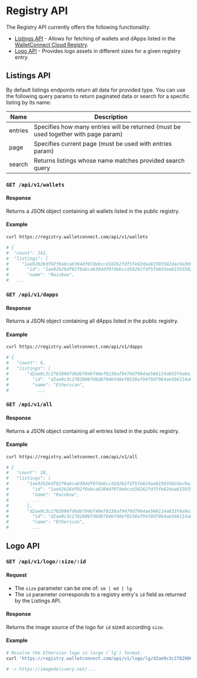 # Registry API

The Registry API currently offers the following functionality:

- [Listings API](#listings-api) - Allows for fetching of wallets and dApps listed in the [WalletConnect Cloud Registry](https://walletconnect.com/registry).
- [Logo API](#logo-api) - Provides logo assets in different sizes for a given registry entry.

## Listings API

By default listings endpoints return all data for provided type. You can use the following query params to return paginated data or search for a specific listing by its name:

| Name    | Description                                                                         |
| ------- | ----------------------------------------------------------------------------------- |
| entries | Specifies how many entries will be returned (must be used together with page param) |
| page    | Specifies current page (must be used with entries param)                            |
| search  | Returns listings whose name matches provided search query                            |

### `GET /api/v1/wallets`

#### Response

Returns a JSON object containing all wallets listed in the public registry.

#### Example

```bash
curl https://registry.walletconnect.com/api/v1/wallets

# {
#  "count": 142,
#  "listings": [
#     "1ae92b26df02f0abca6304df07debccd18262fdf5fe82daa81593582dac9a369": {
#       "id": "1ae92b26df02f0abca6304df07debccd18262fdf5fe82daa81593582dac9a369",
#       "name": "Rainbow",
#   ...

```

### `GET /api/v1/dapps`

#### Response

Returns a JSON object containing all dApps listed in the public registry.

#### Example

```bash
curl https://registry.walletconnect.com/api/v1/dapps

# {
#   "count": 6,
#   "listings": [
#       "d2ae9c3c2782806fd6db704bf40ef0238af9470d7964ae566114a033f4a9a110": {
#         "id": "d2ae9c3c2782806fd6db704bf40ef0238af9470d7964ae566114a033f4a9a110",
#         "name": "Etherscan",
#           ...
```

### `GET /api/v1/all`

#### Response

Returns a JSON object containing all entries listed in the public registry.

#### Example

```bash
curl https://registry.walletconnect.com/api/v1/all

# {
#   "count": 18,
#   "listings": [
#       "1ae92b26df02f0abca6304df07debccd18262fdf5fe82daa81593582dac9a369": {
#         "id": "1ae92b26df02f0abca6304df07debccd18262fdf5fe82daa81593582dac9a369",
#         "name": "Rainbow",
#         ...
#       },
#       "d2ae9c3c2782806fd6db704bf40ef0238af9470d7964ae566114a033f4a9a110": {
#         "id": "d2ae9c3c2782806fd6db704bf40ef0238af9470d7964ae566114a033f4a9a110",
#         "name": "Etherscan",
#         ...
```

## Logo API

### `GET /api/v1/logo/:size/:id`

#### Request

- The `size` parameter can be one of: `sm | md | lg`
- The `id` parameter corresponds to a registry entry's `id` field as returned by the Listings API.

#### Response

Returns the image source of the logo for `id` sized according `size`.

#### Example

```bash
# Resolve the Etherscan logo in large (`lg`) format.
curl 'https://registry.walletconnect.com/api/v1/logo/lg/d2ae9c3c2782806fd6db704bf40ef0238af9470d7964ae566114a033f4a9a110'

# -> https://imagedelivery.net/...
```
